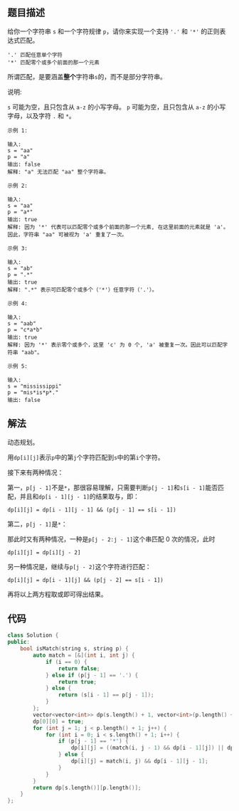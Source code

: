 ## 题目描述

给你一个字符串 `s` 和一个字符规律 `p`，请你来实现一个支持 `'.'` 和 `'*'` 的正则表达式匹配。

```
'.' 匹配任意单个字符
'*' 匹配零个或多个前面的那一个元素
```
所谓匹配，是要涵盖**整个**字符串`s`的，而不是部分字符串。

说明:

`s` 可能为空，且只包含从 `a-z` 的小写字母。
`p` 可能为空，且只包含从 `a-z` 的小写字母，以及字符 `.` 和 `*`。

```
示例 1:

输入:
s = "aa"
p = "a"
输出: false
解释: "a" 无法匹配 "aa" 整个字符串。

示例 2:

输入:
s = "aa"
p = "a*"
输出: true
解释: 因为 '*' 代表可以匹配零个或多个前面的那一个元素, 在这里前面的元素就是 'a'。因此，字符串 "aa" 可被视为 'a' 重复了一次。

示例 3:

输入:
s = "ab"
p = ".*"
输出: true
解释: ".*" 表示可匹配零个或多个（'*'）任意字符（'.'）。

示例 4:

输入:
s = "aab"
p = "c*a*b"
输出: true
解释: 因为 '*' 表示零个或多个，这里 'c' 为 0 个, 'a' 被重复一次。因此可以匹配字符串 "aab"。

示例 5:

输入:
s = "mississippi"
p = "mis*is*p*."
输出: false
```

## 解法

动态规划。

用`dp[i][j]`表示`p`中的第`j`个字符匹配到`s`中的第`i`个字符。

接下来有两种情况：

第一，`p[j - 1]`不是`*`，那很容易理解，只需要判断`p[j - 1]`和`s[i - 1]`能否匹配，并且和`dp[i - 1][j - 1]`的结果取与，即：

`dp[i][j] = dp[i - 1][j - 1] && (p[j - 1] == s[i - 1])`

第二，`p[j - 1]`是`*`：

那此时又有两种情况，一种是`p[j - 2:j - 1]`这个串匹配 0 次的情况，此时

`dp[i][j] = dp[i][j - 2]`

另一种情况是，继续与`p[j - 2]`这个字符进行匹配：

`dp[i][j] = dp[i - 1][j] && (p[j - 2] == s[i - 1])`

再将以上两方程取或即可得出结果。

## 代码

```cpp
class Solution {
public:
    bool isMatch(string s, string p) {
        auto match = [&](int i, int j) {
            if (i == 0) {
                return false;
            } else if (p[j - 1] == '.') {
                return true;
            } else {
                return (s[i - 1] == p[j - 1]);
            }
        };
        vector<vector<int>> dp(s.length() + 1, vector<int>(p.length() + 1));
        dp[0][0] = true;
        for (int j = 1; j < p.length() + 1; j++) {
            for (int i = 0; i < s.length() + 1; i++) {
                if (p[j - 1] == '*') {
                    dp[i][j] = ((match(i, j - 1) && dp[i - 1][j]) || dp[i][j - 2]);
                } else {
                    dp[i][j] = match(i, j) && dp[i - 1][j - 1];
                }
            }
        }
        return dp[s.length()][p.length()];
    }
};
```